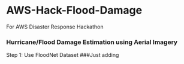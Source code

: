 # AWS-Hack-Flood-Damage
For AWS Disaster Response Hackathon

### Hurricane/Flood Damage Estimation using Aerial Imagery
Step 1: Use FloodNet Dataset
###Just adding
